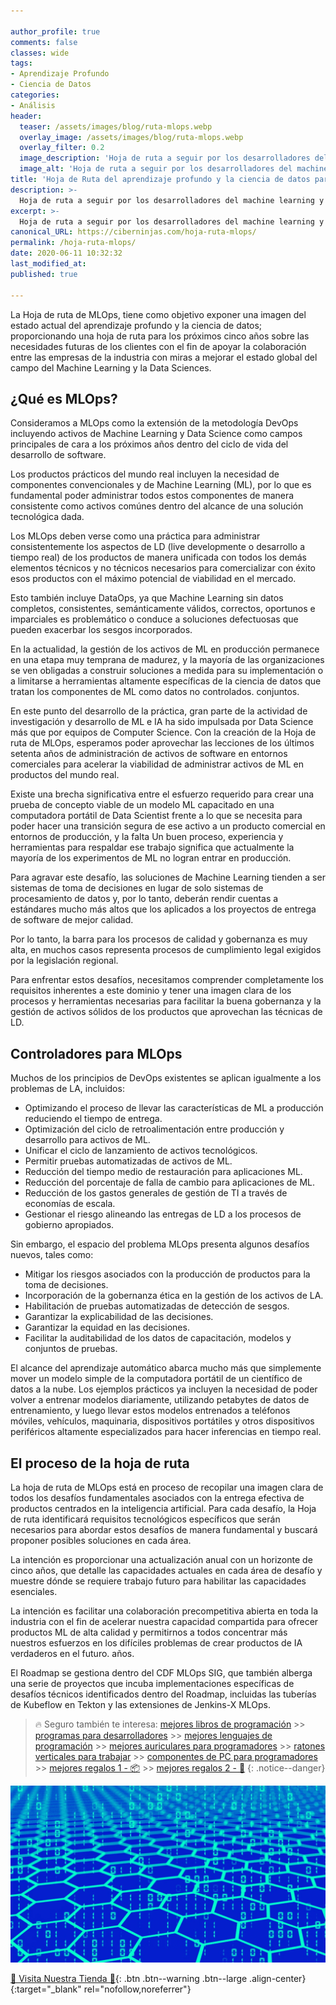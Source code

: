 ```yaml
---

author_profile: true
comments: false
classes: wide
tags:
- Aprendizaje Profundo
- Ciencia de Datos
categories:
- Análisis
header:
  teaser: /assets/images/blog/ruta-mlops.webp
  overlay_image: /assets/images/blog/ruta-mlops.webp
  overlay_filter: 0.2
  image_description: 'Hoja de ruta a seguir por los desarrolladores del machine learning y la ciencia de datos con la intención de exponer una imagen del estado actual pra los próximos 5 años.'
  image_alt: 'Hoja de ruta a seguir por los desarrolladores del machine learning y la ciencia de datos con la intención de exponer una imagen del estado actual pra los próximos 5 años.'
title: 'Hoja de Ruta del aprendizaje profundo y la ciencia de datos para los próximos 5 años'
description: >-
  Hoja de ruta a seguir por los desarrolladores del machine learning y la ciencia de datos con la intención de exponer una imagen del estado actual pra los próximos 5 años.
excerpt: >-
  Hoja de ruta a seguir por los desarrolladores del machine learning y la ciencia de datos con la intención de exponer una imagen del estado actual pra los próximos 5 años.
canonical_URL: https://ciberninjas.com/hoja-ruta-mlops/
permalink: /hoja-ruta-mlops/
date: 2020-06-11 10:32:32
last_modified_at: 
published: true

---
```


La Hoja de ruta de MLOps, tiene como objetivo exponer una imagen del estado actual del aprendizaje profundo y la ciencia de datos; proporcionando una hoja de ruta para los próximos cinco años sobre las necesidades futuras de los clientes con el fin de apoyar la colaboración entre las empresas de la industria con miras a mejorar el estado global del campo del Machine Learning y la Data Sciences.

## **¿Qué es MLOps?**

Consideramos a MLOps como la extensión de la metodología DevOps incluyendo activos de Machine Learning y Data Science como campos principales de cara a los próximos años dentro del ciclo de vida del desarrollo de software.

Los productos prácticos del mundo real incluyen la necesidad de componentes convencionales y de Machine Learning (ML), por lo que es fundamental poder administrar todos estos componentes de manera consistente como activos comúnes dentro del alcance de una solución tecnológica dada.

Los MLOps deben verse como una práctica para administrar consistentemente los aspectos de LD (live developmente o desarrollo a tiempo real) de los productos de manera unificada con todos los demás elementos técnicos y no técnicos necesarios para comercializar con éxito esos productos con el máximo potencial de viabilidad en el mercado.

Esto también incluye DataOps, ya que Machine Learning sin datos completos, consistentes, semánticamente válidos, correctos, oportunos e imparciales es problemático o conduce a soluciones defectuosas que pueden exacerbar los sesgos incorporados.

En la actualidad, la gestión de los activos de ML en producción permanece en una etapa muy temprana de madurez, y la mayoría de las organizaciones se ven obligadas a construir soluciones a medida para su implementación o a limitarse a herramientas altamente específicas de la ciencia de datos que tratan los componentes de ML como datos no controlados. conjuntos.

En este punto del desarrollo de la práctica, gran parte de la actividad de investigación y desarrollo de ML e IA ha sido impulsada por Data Science más que por equipos de Computer Science. Con la creación de la Hoja de ruta de MLOps, esperamos poder aprovechar las lecciones de los últimos setenta años de administración de activos de software en entornos comerciales para acelerar la viabilidad de administrar activos de ML en productos del mundo real.

Existe una brecha significativa entre el esfuerzo requerido para crear una prueba de concepto viable de un modelo ML capacitado en una computadora portátil de Data Scientist frente a lo que se necesita para poder hacer una transición segura de ese activo a un producto comercial en entornos de producción, y la falta Un buen proceso, experiencia y herramientas para respaldar ese trabajo significa que actualmente la mayoría de los experimentos de ML no logran entrar en producción.

Para agravar este desafío, las soluciones de Machine Learning tienden a ser sistemas de toma de decisiones en lugar de solo sistemas de procesamiento de datos y, por lo tanto, deberán rendir cuentas a estándares mucho más altos que los aplicados a los proyectos de entrega de software de mejor calidad.

Por lo tanto, la barra para los procesos de calidad y gobernanza es muy alta, en muchos casos representa procesos de cumplimiento legal exigidos por la legislación regional.

Para enfrentar estos desafíos, necesitamos comprender completamente los requisitos inherentes a este dominio y tener una imagen clara de los procesos y herramientas necesarias para facilitar la buena gobernanza y la gestión de activos sólidos de los productos que aprovechan las técnicas de LD.

## **Controladores para MLOps**

Muchos de los principios de DevOps existentes se aplican igualmente a los problemas de LA, incluidos:

- Optimizando el proceso de llevar las características de ML a producción reduciendo el tiempo de entrega.
- Optimización del ciclo de retroalimentación entre producción y desarrollo para activos de ML.
- Unificar el ciclo de lanzamiento de activos tecnológicos.
- Permitir pruebas automatizadas de activos de ML.
- Reducción del tiempo medio de restauración para aplicaciones ML.
- Reducción del porcentaje de falla de cambio para aplicaciones de ML.
- Reducción de los gastos generales de gestión de TI a través de economías de escala.
- Gestionar el riesgo alineando las entregas de LD a los procesos de gobierno apropiados.

Sin embargo, el espacio del problema MLOps presenta algunos desafíos nuevos, tales como:

- Mitigar los riesgos asociados con la producción de productos para la toma de decisiones.
- Incorporación de la gobernanza ética en la gestión de los activos de LA.
- Habilitación de pruebas automatizadas de detección de sesgos.
- Garantizar la explicabilidad de las decisiones.
- Garantizar la equidad en las decisiones.
- Facilitar la auditabilidad de los datos de capacitación, modelos y conjuntos de pruebas.

El alcance del aprendizaje automático abarca mucho más que simplemente mover un modelo simple de la computadora portátil de un científico de datos a la nube. Los ejemplos prácticos ya incluyen la necesidad de poder volver a entrenar modelos diariamente, utilizando petabytes de datos de entrenamiento, y luego llevar estos modelos entrenados a teléfonos móviles, vehículos, maquinaria, dispositivos portátiles y otros dispositivos periféricos altamente especializados para hacer inferencias en tiempo real.

## **El proceso de la hoja de ruta**

La hoja de ruta de MLOps está en proceso de recopilar una imagen clara de todos los desafíos fundamentales asociados con la entrega efectiva de productos centrados en la inteligencia artificial. Para cada desafío, la Hoja de ruta identificará requisitos tecnológicos específicos que serán necesarios para abordar estos desafíos de manera fundamental y buscará proponer posibles soluciones en cada área.

La intención es proporcionar una actualización anual con un horizonte de cinco años, que detalle las capacidades actuales en cada área de desafío y muestre dónde se requiere trabajo futuro para habilitar las capacidades esenciales.

La intención es facilitar una colaboración precompetitiva abierta en toda la industria con el fin de acelerar nuestra capacidad compartida para ofrecer productos ML de alta calidad y permitirnos a todos concentrar más nuestros esfuerzos en los difíciles problemas de crear productos de IA verdaderos en el futuro. años.

El Roadmap se gestiona dentro del CDF MLOps SIG, que también alberga una serie de proyectos que incuba implementaciones específicas de desafíos técnicos identificados dentro del Roadmap, incluidas las tuberías de Kubeflow en Tekton y las extensiones de Jenkins-X MLOps.

> 🔥 Seguro también te interesa: [mejores libros de programación](/programar/) >> [programas para desarrolladores](/mejores-sistemas-operativos-para-hackear/) >> [mejores lenguajes de programación](/15-mejores-lenguajes-programacion/) >> [mejores auriculares para programadores](/auriculares-dise%C3%B1o/) >> [ratones verticales para trabajar](/teclados-ratones-dise%C3%B1o/) >> [componentes de PC para programadores](/ordenadores-componentes/) >> [mejores regalos 1 - 📦](/black-friday-amazon/) >> [mejores regalos 2 - 🎁](/prime-day-amazon/)
{: .notice--danger}

![Hoja de ruta a seguir por los desarrolladores del machine learning y la ciencia de datos con la intención de exponer una imagen del estado actual pra los próximos 5 años.](/assets/images/blog/ruta-mlops.webp "Hoja de ruta a seguir por los desarrolladores del machine learning y la ciencia de datos con la intención de exponer una imagen del estado actual pra los próximos 5 años.")

[🎁 Visita Nuestra Tienda 🎁](https://www.amazon.es/shop/cibercursos){: .btn .btn--warning .btn--large .align-center}{:target="_blank" rel="nofollow,noreferrer"}